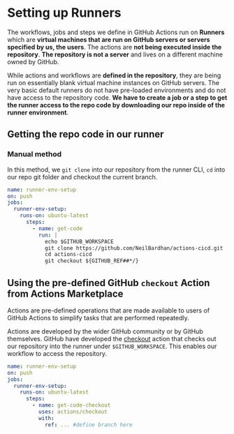 # Setting up Runners

The workflows, jobs and steps we define in GitHub Actions run on **Runners** which are **virtual machines that are run on GitHub servers or servers specified by us, the users**. The actions are **not being executed inside the repository**. **The repository is not a server** and lives on a different machine owned by GitHub.

While actions and workflows are **defined in the repository**, they are being run on essentially blank virtual machine instances on GitHub servers. The very basic default runners do not have pre-loaded environments and do not have access to the repository code. **We have to create a job or a step to get the runner access to the repo code by downloading our repo inside of the runner environment**.

## Getting the repo code in our runner

### Manual method

In this method, we `git clone` into our repository from the runner CLI, `cd` into our repo git folder and checkout the current branch. 

```yml
name: runner-env-setup
on: push
jobs:
  runner-env-setup:
    runs-on: ubuntu-latest
      steps:
        - name: get-code
          run: |
            echo $GITHUB_WORKSPACE
            git clone https://github.com/NeilBardhan/actions-cicd.git
            cd actions-cicd
            git checkout ${GITHUB_REF##*/}
```

## Using the pre-defined GitHub `checkout` Action from Actions Marketplace

Actions are pre-defined operations that are made available to users of GitHub Actions to simplify tasks that are performed repeatedly.

Actions are developed by the wider GitHub community or by GitHub themselves. GitHub have developed the [checkout](https://github.com/actions/checkout) action that checks out our repository into the runner under `$GITHUB_WORKSPACE`. This enables our workflow to access the repository.

```yml
name: runner-env-setup
on: push
jobs:
  runner-env-setup:
    runs-on: ubuntu-latest
      steps:
        - name: get-code-checkout
          uses: actions/checkout
          with: 
            ref: ... #define branch here
```
